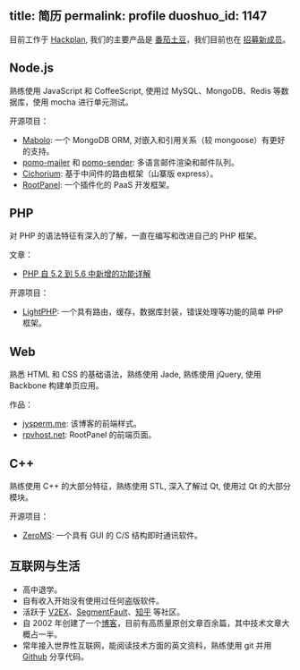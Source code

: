 title: 简历
permalink: profile
duoshuo_id: 1147
---

目前工作于 [Hackplan](https://hackplan.com), 我们的主要产品是 [番茄土豆](https://pomotodo.com)，我们目前也在 [招募新成员](http://hackplan.com/jobs)。

## Node.js

熟练使用 JavaScript 和 CoffeeScript, 使用过 MySQL、MongoDB、Redis 等数据库，使用 mocha 进行单元测试。

开源项目：

* [Mabolo](https://github.com/jysperm/Mabolo): 一个 MongoDB ORM, 对嵌入和引用关系（较 mongoose）有更好的支持。
* [pomo-mailer](https://github.com/jysperm/pomo-mailer) 和 [pomo-sender](https://github.com/jysperm/pomo-sender): 多语言邮件渲染和邮件队列。
* [Cichorium](https://github.com/jysperm/Cichorium): 基于中间件的路由框架（山寨版 express）。
* [RootPanel](https://github.com/jysperm/RootPanel): 一个插件化的 PaaS 开发框架。

## PHP

对 PHP 的语法特征有深入的了解，一直在编写和改进自己的 PHP 框架。

文章：

* [PHP 自 5.2 到 5.6 中新增的功能详解](http://blog.segmentfault.com/jysperm/1190000000403307)

开源项目：

* [LightPHP](https://github.com/jysperm/LightPHP): 一个具有路由，缓存，数据库封装，错误处理等功能的简单 PHP 框架。

## Web

熟悉 HTML 和 CSS 的基础语法，熟练使用 Jade, 熟练使用 jQuery, 使用 Backbone 构建单页应用。

作品：

* [jysperm.me](https://jysperm.me): 该博客的前端样式。
* [rpvhost.net](http://jp1.rpvhost.net): RootPanel 的前端页面。

## C++

熟练使用 C++ 的大部分特征，熟练使用 STL, 深入了解过 Qt, 使用过 Qt 的大部分模块。

开源项目：

* [ZeroMS](https://github.com/jysperm/ZeroMS-1x): 一个具有 GUI 的 C/S 结构即时通讯软件。

## 互联网与生活

* 高中退学。
* 自有收入开始没有使用过任何盗版软件。
* 活跃于 [V2EX](https://www.v2ex.com/member/jybox)、[SegmentFault](http://segmentfault.com/u/jysperm)、[知乎](http://www.zhihu.com/people/jysperm) 等社区。
* 自 2002 年创建了一个[博客](https://jysperm.me)，目前有高质量原创文章百余篇，其中技术文章大概占一半。  
* 常年接入世界性互联网，能阅读技术方面的英文资料，熟练使用 git 并用 [Github](https://github.com/jysperm) 分享代码。
